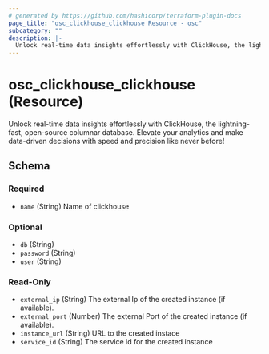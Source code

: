 ```yaml
---
# generated by https://github.com/hashicorp/terraform-plugin-docs
page_title: "osc_clickhouse_clickhouse Resource - osc"
subcategory: ""
description: |-
  Unlock real-time data insights effortlessly with ClickHouse, the lightning-fast, open-source columnar database. Elevate your analytics and make data-driven decisions with speed and precision like never before!
---
```


# osc_clickhouse_clickhouse (Resource)

Unlock real-time data insights effortlessly with ClickHouse, the lightning-fast, open-source columnar database. Elevate your analytics and make data-driven decisions with speed and precision like never before!



<!-- schema generated by tfplugindocs -->
## Schema

### Required

- `name` (String) Name of clickhouse

### Optional

- `db` (String)
- `password` (String)
- `user` (String)

### Read-Only

- `external_ip` (String) The external Ip of the created instance (if available).
- `external_port` (Number) The external Port of the created instance (if available).
- `instance_url` (String) URL to the created instace
- `service_id` (String) The service id for the created instance
